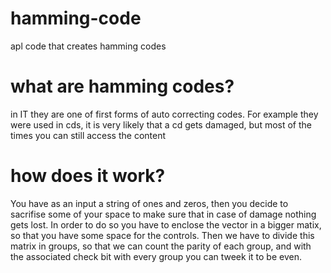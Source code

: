 # hamming-code
apl code that creates hamming codes

# what are hamming codes?
in IT they are one of first forms of auto correcting codes. For example they were used in cds, it is very likely that a cd gets damaged, but most of the times you can still access the content

# how does it work? 
You have as an input a string of ones and zeros, then you decide to sacrifise some of your space to make sure that in case of damage nothing gets lost. In order to do so you have to enclose the vector in a bigger matix, so that you have some space for the controls. Then we have to divide this matrix in groups, so that we can count the parity of each group, and with the associated check bit with every group you can tweek it to be even.
